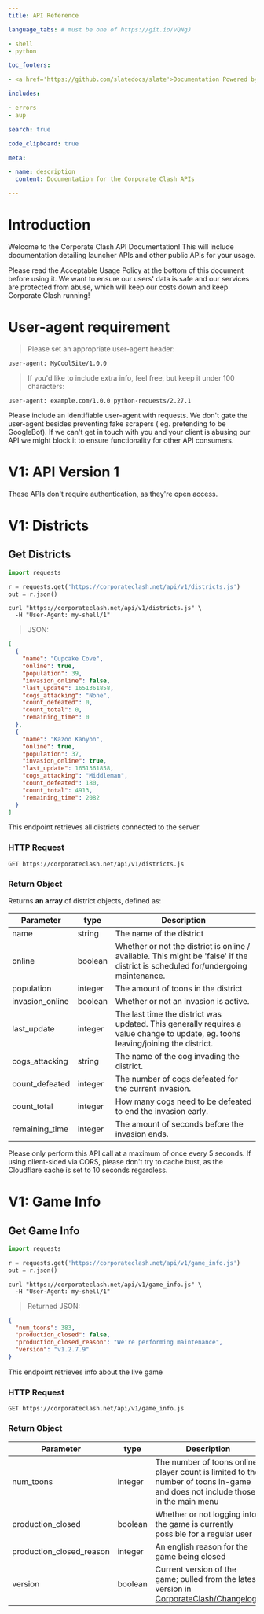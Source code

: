 ```yaml
---
title: API Reference

language_tabs: # must be one of https://git.io/vQNgJ

- shell
- python

toc_footers:

- <a href='https://github.com/slatedocs/slate'>Documentation Powered by Slate</a>

includes:

- errors
- aup

search: true

code_clipboard: true

meta:

- name: description
  content: Documentation for the Corporate Clash APIs

---
```


# Introduction

Welcome to the Corporate Clash API Documentation! This will include documentation detailing launcher APIs and other
public APIs for your usage.

Please read the Acceptable Usage Policy at the bottom of this document before using it. We want to ensure our users'
data is safe and our services are protected from abuse, which will keep our costs down and keep Corporate Clash running!

# User-agent requirement

> Please set an appropriate user-agent header:

```
user-agent: MyCoolSite/1.0.0
```

> If you'd like to include extra info, feel free, but keep it under 100 characters:

```
user-agent: example.com/1.0.0 python-requests/2.27.1
```

Please include an identifiable user-agent with requests. We don't gate the user-agent besides preventing fake scrapers (
eg. pretending to be GoogleBot). If we can't get in touch with you and your client is abusing our API we might block it
to ensure functionality for other API consumers.

# V1: API Version 1

These APIs don't require authentication, as they're open access.

# V1: Districts

## Get Districts

```python
import requests

r = requests.get('https://corporateclash.net/api/v1/districts.js')
out = r.json()
```

```shell
curl "https://corporateclash.net/api/v1/districts.js" \
  -H "User-Agent: my-shell/1"
```

> JSON:

```json
[
  {
    "name": "Cupcake Cove",
    "online": true,
    "population": 39,
    "invasion_online": false,
    "last_update": 1651361858,
    "cogs_attacking": "None",
    "count_defeated": 0,
    "count_total": 0,
    "remaining_time": 0
  },
  {
    "name": "Kazoo Kanyon",
    "online": true,
    "population": 37,
    "invasion_online": true,
    "last_update": 1651361858,
    "cogs_attacking": "Middleman",
    "count_defeated": 180,
    "count_total": 4913,
    "remaining_time": 2082
  }
]
```

This endpoint retrieves all districts connected to the server. 

### HTTP Request

`GET https://corporateclash.net/api/v1/districts.js`

### Return Object

Returns **an array** of district objects, defined as:

| Parameter       | type    | Description                                                                                                                       |
|-----------------|---------|-----------------------------------------------------------------------------------------------------------------------------------|
| name            | string  | The name of the district                                                                                                          |
| online          | boolean | Whether or not the district is online / available. This might be 'false' if the district is scheduled for/undergoing maintenance. |
| population      | integer | The amount of toons in the district                                                                                               |
| invasion_online | boolean | Whether or not an invasion is active.                                                                                             |
| last_update     | integer | The last time the district was updated. This generally requires a value change to update, eg. toons leaving/joining the district. |
| cogs_attacking  | string  | The name of the cog invading the district.                                                                                        |
| count_defeated  | integer | The number of cogs defeated for the current invasion.                                                                             |
| count_total     | integer | How many cogs need to be defeated to end the invasion early.                                                                      |
| remaining_time  | integer | The amount of seconds before the invasion ends.                                                                                   |

<aside class="success">
Please only perform this API call at a maximum of once every 5 seconds. If using client-sided via CORS, please don't try to cache bust, as the Cloudflare cache is set to 10 seconds regardless.
</aside>


# V1: Game Info

## Get Game Info

```python
import requests

r = requests.get('https://corporateclash.net/api/v1/game_info.js')
out = r.json()
```

```shell
curl "https://corporateclash.net/api/v1/game_info.js" \
  -H "User-Agent: my-shell/1"
```

> Returned JSON:

```json
{
  "num_toons": 383,
  "production_closed": false,
  "production_closed_reason": "We're performing maintenance",
  "version": "v1.2.7.9"
}
```

This endpoint retrieves info about the live game

### HTTP Request

`GET https://corporateclash.net/api/v1/game_info.js`

### Return Object

| Parameter                       | type    | Description                                                                                                                       |
|---------------------------------|---------|-----------------------------------------------------------------------------------------------------------------------------------|
| num_toons                       | integer | The number of toons online; player count is limited to the number of toons in-game and does not include those in the main menu    |
| production_closed               | boolean | Whether or not logging into the game is currently possible for a regular user                                                     |
| production_closed_reason        | integer | An english reason for the game being closed                                                                                       |
| version                         | boolean | Current version of the game; pulled from the latest version in [CorporateClash/Changelogs](https://github.com/CorporateClash/Changelogs/blob/master/releases/all.json) |



